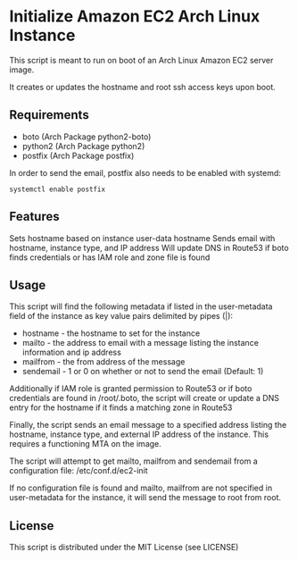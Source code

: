 
# Initialize Amazon EC2 Arch Linux Instance

This script is meant to run on boot of an Arch Linux Amazon EC2 server image.

It creates or updates the hostname and root ssh access keys upon boot.

## Requirements

* boto (Arch Package python2-boto)
* python2 (Arch Package python2)
* postfix (Arch Package postfix)

In order to send the email, postfix also needs to be enabled with systemd:

    systemctl enable postfix

## Features

Sets hostname based on instance user-data hostname
Sends email with hostname, instance type, and IP address
Will update DNS in Route53 if boto finds credentials or has IAM role and zone file is found

## Usage

This script will find the following metadata if listed in the user-metadata
field of the instance as key value pairs delimited by pipes (|):

* hostname - the hostname to set for the instance
* mailto - the address to email with a message listing the instance information and ip address
* mailfrom - the from address of the message
* sendemail - 1 or 0 on whether or not to send the email (Default: 1)

Additionally if IAM role is granted permission to Route53 or
if boto credentials are found in /root/.boto, the script will
create or update a DNS entry for the hostname if it finds a matching zone
in Route53

Finally, the script sends an email message to a specified address listing the
hostname, instance type, and external IP address of the instance. This requires
a functioning MTA on the image.

The script will attempt to get mailto, mailfrom and sendemail from a configuration file: /etc/conf.d/ec2-init

If no configuration file is found and mailto, mailfrom are not specified in user-metadata for the instance,
it will send the message to root from root.

## License

This script is distributed under the MIT License (see LICENSE)

